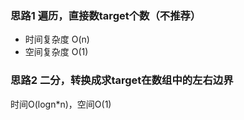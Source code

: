 ### 思路1 遍历，直接数target个数（不推荐）

- 时间复杂度 O(n)
- 空间复杂度 O(1)

### 思路2 二分，转换成求target在数组中的左右边界

时间O(logn*n)，空间O(1)
